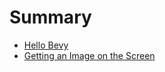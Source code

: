 # Summary

- [Hello Bevy](./hello_bevy.md)
- [Getting an Image on the Screen](./getting_an_image_on_the_screen.md)

